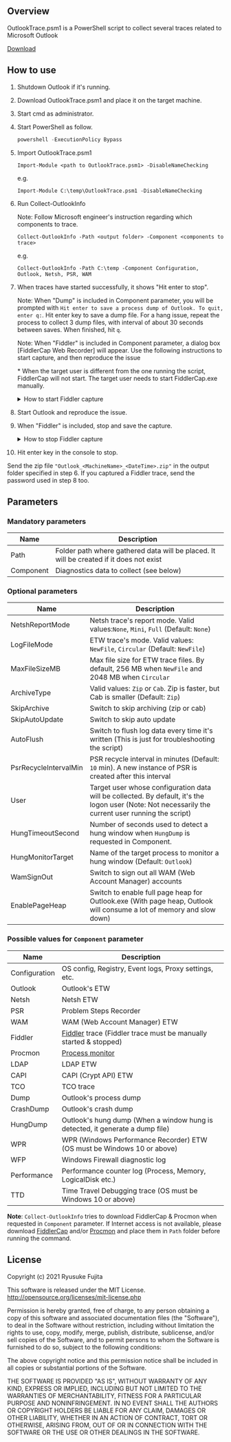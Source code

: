 ﻿## Overview

OutlookTrace.psm1 is a PowerShell script to collect several traces related to Microsoft Outlook

[Download](https://github.com/jpmessaging/OutlookTrace/releases/download/v2022-05-08/OutlookTrace.psm1)

## How to use

1.  Shutdown Outlook if it's running.
2.  Download OutlookTrace.psm1 and place it on the target machine.
3.  Start cmd as administrator.
4.  Start PowerShell as follow.

    ```PowerShell
    powershell -ExecutionPolicy Bypass
    ```

5.  Import OutlookTrace.psm1

    ```
    Import-Module <path to OutlookTrace.psm1> -DisableNameChecking
    ```

    e.g.

    ```
    Import-Module C:\temp\OutlookTrace.psm1 -DisableNameChecking
    ```

6.  Run Collect-OutlookInfo

    Note: Follow Microsoft engineer's instruction regarding which components to trace.

    ```
    Collect-OutlookInfo -Path <output folder> -Component <components to trace>
    ```

    e.g.

    ```
    Collect-OutlookInfo -Path C:\temp -Component Configuration, Outlook, Netsh, PSR, WAM
    ```

7.  When traces have started successfully, it shows "Hit enter to stop".

    Note: When "Dump" is included in Component parameter, you will be prompted with `Hit enter to save a process dump of Outlook. To quit, enter q:`. Hit enter key to save a dump file. For a hang issue, repeat the process to collect 3 dump files, with interval of about 30 seconds between saves. When finished, hit `q`.

    Note: When "Fiddler" is included in Component parameter, a dialog box [FiddlerCap Web Recorder] will appear. Use the following instructions to start capture, and then reproduce the issue

    \* When the target user is different from the one running the script, FiddlerCap will not start. The target user needs to start FiddlerCap.exe manually.

    <details>
        <summary>How to start Fiddler capture</summary>
        
    1. Check [Decrypt HTTPS traffic]
    2. When the following explanation appears, read it and click [OK].

        ```
        HTTPS decryption will enable your debugging buddy to see the raw traffic sent via the HTTPS protocol.

        This feature works by decrypting SSL traffic and reencrypting it using a locally generated certificate. FiddlerCap will generate this certificate and remove it when you close this tool.
        You may choose to temporarily install this certificate in the Trusted store to avoid warnings from your browser or client application.
        ```

    3.  Click [Yes] on the following security warning.

        ```
        You are about to install a certificate from a certification authority (CA) claiming to represent:

        DO_NOT_TRUST_FiddlerRoot

        Windows cannot validate that the certificate is actually from "DO_NOT_TRUST_FiddlerRoot". You should confirm its origin by contacting "DO_NOT_TRUST_FiddlerRoot". The following number will assist you in this process:

        Thumbprint (sha1): ***

        Warning:
        If you install this root certificate, Windows will automatically trust any certificate issued by this CA. Installing a certificate with an unconfirmed thumbprint is a security risk. If you click "Yes" you acknowledge this risk.

        Do you want to install this certificate?
        ```

    4.  Click [1. Start capture].

        If a web browser starts automatically, you can close the browser.

    </details>

8.  Start Outlook and reproduce the issue.
9.  When "Fiddler" is included, stop and save the capture.

    <details>
    <summary>How to stop Fiddler capture</summary>

    1.  Click [2. Stop Capture].
    2.  Click [3. Save Capture].
    3.  In [Save as type], select `Password-Protected Capture (*.saz)`.
    4.  Save the capture in the folder with GUID name created under "Path" parameter you specified in Collect-OutloookInfo.
    5.  Close the [FiddlerCap Web Recorder] dialog box.

        If the following dialog appears, click [Yes].

        ```
        Do you want to DELETE the following certificate from the Root Store?

        Subject : DO_NOT_TRUST_FiddlerRoot, DO_NOT_TRUST, Created by http://www.fiddler2.com
        Issuer : Self Issued
        Time Validity : ***
        Serial Number : ***
        Thumbprint (sha1) : ***
        Thumbprint (md5) : ***
        ```

    </details>

10. Hit enter key in the console to stop.

Send the zip file `"Outlook_<MachineName>_<DateTime>.zip"` in the output folder specified in step 6.
If you captured a Fiddler trace, send the password used in step 8 too.

## Parameters

### Mandatory parameters

| Name      | Description                                                                             |
| --------- | --------------------------------------------------------------------------------------- |
| Path      | Folder path where gathered data will be placed. It will be created if it does not exist |
| Component | Diagnostics data to collect (see below)                                                 |

### Optional parameters

| Name                  | Description                                                                                                                                         |
| --------------------- | --------------------------------------------------------------------------------------------------------------------------------------------------- |
| NetshReportMode       | Netsh trace's report mode. Valid values:`None`, `Mini`, `Full` (Default: `None`)                                                                    |
| LogFileMode           | ETW trace's mode. Valid values: `NewFile`, `Circular` (Default: `NewFile`)                                                                          |
| MaxFileSizeMB         | Max file size for ETW trace files. By default, 256 MB when `NewFile` and 2048 MB when `Circular`                                                    |
| ArchiveType           | Valid values: `Zip` or `Cab`. Zip is faster, but Cab is smaller (Default: `Zip`)                                                                    |
| SkipArchive           | Switch to skip archiving (zip or cab)                                                                                                               |
| SkipAutoUpdate        | Switch to skip auto update                                                                                                                          |
| AutoFlush             | Switch to flush log data every time it's written (This is just for troubleshooting the script)                                                      |
| PsrRecycleIntervalMin | PSR recycle interval in minutes (Default: `10` min). A new instance of PSR is created after this interval                                           |
| User                  | Target user whose configuration data will be collected. By default, it's the logon user (Note: Not necessarily the current user running the script) |
| HungTimeoutSecond     | Number of seconds used to detect a hung window when `HungDump` is requested in Component.                                                           |
| HungMonitorTarget     | Name of the target process to monitor a hung window (Default: `Outlook`)                                                                            |
| WamSignOut            | Switch to sign out all WAM (Web Account Manager) accounts                                                                                           |
| EnablePageHeap        | Switch to enable full page heap for Outlook.exe (With page heap, Outlook will consume a lot of memory and slow down)                                |

### Possible values for `Component` parameter

| Name          | Description                                                                                                    |
| ------------- | -------------------------------------------------------------------------------------------------------------- |
| Configuration | OS config, Registry, Event logs, Proxy settings, etc.                                                          |
| Outlook       | Outlook's ETW                                                                                                  |
| Netsh         | Netsh ETW                                                                                                      |
| PSR           | Problem Steps Recorder                                                                                         |
| WAM           | WAM (Web Account Manager) ETW                                                                                  |
| Fiddler       | [Fiddler](https://www.telerik.com/fiddler/fiddlercap) trace (Fiddler trace must be manually started & stopped) |
| Procmon       | [Process monitor](https://docs.microsoft.com/en-us/sysinternals/downloads/procmon)                             |
| LDAP          | LDAP ETW                                                                                                       |
| CAPI          | CAPI (Crypt API) ETW                                                                                           |
| TCO           | TCO trace                                                                                                      |
| Dump          | Outlook's process dump                                                                                         |
| CrashDump     | Outlook's crash dump                                                                                           |
| HungDump      | Outlook's hung dump (When a window hung is detected, it generate a dump file)                                  |
| WPR           | WPR (Windows Performance Recorder) ETW (OS must be Windows 10 or above)                                        |
| WFP           | Windows Firewall diagnostic log                                                                                |
| Performance   | Performance counter log (Process, Memory, LogicalDisk etc.)                                                    |
| TTD           | Time Travel Debugging trace (OS must be Windows 10 or above)                                                   |

**Note**: `Collect-OutlookInfo` tries to download FiddlerCap & Procmon when requested in `Component` parameter. If Internet access is not available, please download [FiddlerCap](https://telerik-fiddler.s3.amazonaws.com/fiddler/FiddlerCapSetup.exe) and/or [Procmon](https://download.sysinternals.com/files/ProcessMonitor.zip) and place them in `Path` folder before running the command.

## License

Copyright (c) 2021 Ryusuke Fujita

This software is released under the MIT License.  
http://opensource.org/licenses/mit-license.php

Permission is hereby granted, free of charge, to any person obtaining a copy of this software and associated documentation files (the "Software"), to deal in the Software without restriction, including without limitation the rights to use, copy, modify, merge, publish, distribute, sublicense, and/or sell copies of the Software, and to permit persons to whom the Software is furnished to do so, subject to the following conditions:

The above copyright notice and this permission notice shall be included in all copies or substantial portions of the Software.

THE SOFTWARE IS PROVIDED "AS IS", WITHOUT WARRANTY OF ANY KIND, EXPRESS OR IMPLIED, INCLUDING BUT NOT LIMITED TO THE WARRANTIES OF MERCHANTABILITY, FITNESS FOR A PARTICULAR PURPOSE AND NONINFRINGEMENT. IN NO EVENT SHALL THE AUTHORS OR COPYRIGHT HOLDERS BE LIABLE FOR ANY CLAIM, DAMAGES OR OTHER LIABILITY, WHETHER IN AN ACTION OF CONTRACT, TORT OR OTHERWISE, ARISING FROM, OUT OF OR IN CONNECTION WITH THE SOFTWARE OR THE USE OR OTHER DEALINGS IN THE SOFTWARE.
